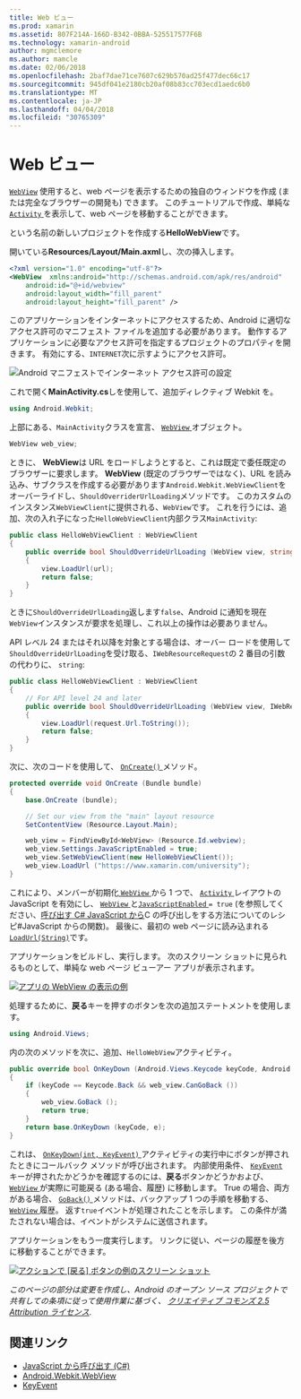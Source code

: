 ```yaml
---
title: Web ビュー
ms.prod: xamarin
ms.assetid: 807F214A-166D-B342-0BBA-525517577F6B
ms.technology: xamarin-android
author: mgmclemore
ms.author: mamcle
ms.date: 02/06/2018
ms.openlocfilehash: 2baf7dae71ce7607c629b570ad25f477dec66c17
ms.sourcegitcommit: 945df041e2180cb20af08b83cc703ecd1aedc6b0
ms.translationtype: MT
ms.contentlocale: ja-JP
ms.lasthandoff: 04/04/2018
ms.locfileid: "30765309"
---
```

# <a name="web-view"></a>Web ビュー

[`WebView`](https://developer.xamarin.com/api/type/Android.Webkit.WebView/) 使用すると、web ページを表示するための独自のウィンドウを作成 (または完全なブラウザーの開発も) できます。 このチュートリアルで作成、単純な[ `Activity` ](https://developer.xamarin.com/api/type/Android.App.Activity/)を表示して、web ページを移動することができます。

という名前の新しいプロジェクトを作成する**HelloWebView**です。

開いている**Resources/Layout/Main.axml**し、次の挿入します。

```xml
<?xml version="1.0" encoding="utf-8"?>
<WebView  xmlns:android="http://schemas.android.com/apk/res/android"
    android:id="@+id/webview"
    android:layout_width="fill_parent"
    android:layout_height="fill_parent" />
```

このアプリケーションをインターネットにアクセスするため、Android に適切なアクセス許可のマニフェスト ファイルを追加する必要があります。 動作するアプリケーションに必要なアクセス許可を指定するプロジェクトのプロパティを開きます。 有効にする、`INTERNET`次に示すようにアクセス許可。

![Android マニフェストでインターネット アクセス許可の設定](web-view-images/01-set-internet-permissions.png)

これで開く**MainActivity.cs**しを使用して、追加ディレクティブ Webkit を。

```csharp
using Android.Webkit;
```

上部にある、`MainActivity`クラスを宣言、 [ `WebView` ](https://developer.xamarin.com/api/type/Android.Webkit.WebView/)オブジェクト。

```csharp
WebView web_view;
```

ときに、 **WebView**は URL をロードしようとすると、これは既定で委任既定のブラウザーに要求します。 **WebView** (既定のブラウザーではなく)、URL を読み込み、サブクラスを作成する必要があります`Android.Webkit.WebViewClient`をオーバーライドし、`ShouldOverriderUrlLoading`メソッドです。 このカスタムのインスタンス`WebViewClient`に提供される、`WebView`です。 これを行うには、追加、次の入れ子になった`HelloWebViewClient`内部クラス`MainActivity`:

```csharp
public class HelloWebViewClient : WebViewClient
{
    public override bool ShouldOverrideUrlLoading (WebView view, string url)
    {
        view.LoadUrl(url);
        return false;
    }
}
```

ときに`ShouldOverrideUrlLoading`返します`false`、Android に通知を現在`WebView`インスタンスが要求を処理し、これ以上の操作は必要ありません。 

API レベル 24 またはそれ以降を対象とする場合は、オーバー ロードを使用して`ShouldOverrideUrlLoading`を受け取る、`IWebResourceRequest`の 2 番目の引数の代わりに、 `string`:

```csharp
public class HelloWebViewClient : WebViewClient
{
    // For API level 24 and later
    public override bool ShouldOverrideUrlLoading (WebView view, IWebResourceRequest request)
    {
        view.LoadUrl(request.Url.ToString());
        return false;
    }
}
```

次に、次のコードを使用して、 [ `OnCreate()` ](https://developer.xamarin.com/api/member/Android.App.Activity.OnCreate/(Android.OS.Bundle))メソッド。

```csharp
protected override void OnCreate (Bundle bundle)
{
    base.OnCreate (bundle);

    // Set our view from the "main" layout resource
    SetContentView (Resource.Layout.Main);

    web_view = FindViewById<WebView> (Resource.Id.webview);
    web_view.Settings.JavaScriptEnabled = true;
    web_view.SetWebViewClient(new HelloWebViewClient());
    web_view.LoadUrl ("https://www.xamarin.com/university");
}
```

これにより、メンバーが初期化[ `WebView` ](https://developer.xamarin.com/api/type/Android.Webkit.WebView/)から 1 つで、 [ `Activity` ](https://developer.xamarin.com/api/type/Android.App.Activity/)レイアウトの JavaScript を有効にし、 [ `WebView` ](https://developer.xamarin.com/api/type/Android.Webkit.WebView/) と[`JavaScriptEnabled` ](https://developer.xamarin.com/api/property/Android.Webkit.WebSettings.JavaScriptEnabled/) 
 `= true` (を参照してください、[呼び出す C\# JavaScript から](https://developer.xamarin.com/recipes/android/controls/webview/call_csharp_from_javascript)C の呼び出しをする方法についてのレシピ\#JavaScript からの関数)。 最後に、最初の web ページに読み込まれる[ `LoadUrl(String)`](https://developer.xamarin.com/api/type/Android.Webkit.WebView/%2fM%2fLoadUrl)です。

アプリケーションをビルドし、実行します。 次のスクリーン ショットに見られるものとして、単純な web ページ ビューアー アプリが表示されます。

[![アプリの WebView の表示の例](web-view-images/02-simple-webview-app-sml.png)](web-view-images/02-simple-webview-app.png#lightbox)

処理するために、**戻る**キーを押すのボタンを次の追加ステートメントを使用します。

```csharp
using Android.Views;
```

内の次のメソッドを次に、追加、`HelloWebView`アクティビティ。

```csharp
public override bool OnKeyDown (Android.Views.Keycode keyCode, Android.Views.KeyEvent e)
{
    if (keyCode == Keycode.Back && web_view.CanGoBack ())
    {
        web_view.GoBack ();
        return true;
    }
    return base.OnKeyDown (keyCode, e);
}
```

これは、 [ `OnKeyDown(int, KeyEvent)` ](https://developer.xamarin.com/api/member/Android.App.Activity.OnKeyDown/(Android.Views.Keycode%2cAndroid.Views.KeyEvent))アクティビティの実行中にボタンが押されたときにコールバック メソッドが呼び出されます。 内部使用条件、 [ `KeyEvent` ](https://developer.xamarin.com/api/type/Android.Views.KeyEvent/)キーが押されたかどうかを確認するのには、**戻る**ボタンかどうかおよび、 [ `WebView` ](https://developer.xamarin.com/api/type/Android.Webkit.WebView/)が実際に可能戻る (ある場合、履歴) に移動します。 True の場合、両方がある場合、 [ `GoBack()` ](https://developer.xamarin.com/api/member/Android.Webkit.WebView.GoBack/)メソッドは、バックアップ 1 つの手順を移動する、 [ `WebView` ](https://developer.xamarin.com/api/type/Android.Webkit.WebView/)履歴。 返す`true`イベントが処理されたことを示します。 この条件が満たされない場合は、イベントがシステムに送信されます。

アプリケーションをもう一度実行します。 リンクに従い、ページの履歴を後方に移動することができます。

[![アクションで [戻る] ボタンの例のスクリーン ショット](web-view-images/03-back-button-sml.png)](web-view-images/03-back-button.png#lightbox)


*このページの部分は変更を作成し、Android のオープン ソース プロジェクトで共有しての条項に従って使用作業に基づく、*
[*クリエイティブ コモンズ 2.5 Attribution ライセンス*](http://creativecommons.org/licenses/by/2.5/).


## <a name="related-links"></a>関連リンク

- [JavaScript から呼び出す (C#)](https://developer.xamarin.com/recipes/android/controls/webview/call_csharp_from_javascript)
- [Android.Webkit.WebView](https://developer.xamarin.com/api/type/Android.Webkit.WebView)
- [KeyEvent](https://developer.xamarin.com/api/type/Android.Webkit.WebView/Client)
